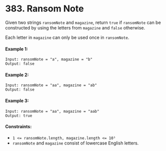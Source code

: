 # 383. Ransom Note

Given two strings `ransomNote` and `magazine`, return `true` if `ransomNote` can be constructed by using the letters from `magazine` and `false` otherwise.

Each letter in `magazine` can only be used once in `ransomNote`.

 

#### Example 1:
```
Input: ransomNote = "a", magazine = "b"
Output: false
```

#### Example 2:
```
Input: ransomNote = "aa", magazine = "ab"
Output: false
```

#### Example 3:
```
Input: ransomNote = "aa", magazine = "aab"
Output: true
``` 

#### Constraints:

- `1 <= ransomNote.length, magazine.length <= 10⁵`
- `ransomNote` and `magazine` consist of lowercase English letters.
